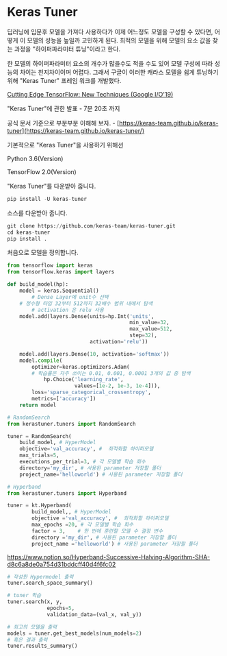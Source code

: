 # Keras Tuner

딥러닝에 입문후 모델을 가져다 사용하다가 이제 어느정도 모델을 구성할 수 있다면, 어떻게 이 모델의 성능을 높일까 고민하게 된다. 최적의 모델을 위해 모델의 요소 값을 찾는 과정을 "하이퍼파라미터 튜닝"이라고 한다. 

한 모델의 하이퍼파라미터 요소의 개수가 많을수도 적을 수도 있어 모델 구성에 따라 성능의 차이는 천지차이이며 어렵다. 그래서 구글이 이러한 캐라스 모델을 쉽게 튜닝하기 위해 "Keras Tuner" 프레임 워크를 개발했다. 

[Cutting Edge TensorFlow: New Techniques (Google I/O'19)](https://youtu.be/Un0JDL3i5Hg)

"Keras Tuner"에 관한 발표 - 7분 20초 까지

공식 문서 기준으로 부분부분 이해해 보자. - [https://keras-team.github.io/keras-tuner](https://keras-team.github.io/keras-tuner/)

기본적으로 "Keras Tuner"을 사용하기 위해선 

Python 3.6(Version)

TensorFlow 2.0(Version)

"Keras Tuner"를 다운받아 줍니다.

```python
pip install -U keras-tuner
```

소스를 다운받아 줍니다.

```python
git clone https://github.com/keras-team/keras-tuner.git
cd keras-tuner
pip install .
```

처음으로  모델을 정의합니다.

```python
from tensorflow import keras
from tensorflow.keras import layers

def build_model(hp):
    model = keras.Sequential()
		# Dense Layer에 unit수 선택
    # 정수형 타입 32부터 512까지 32배수 범위 내에서 탐색
		# activation 은 relu 사용
    model.add(layers.Dense(units=hp.Int('units',
                                        min_value=32,
                                        max_value=512,
                                        step=32),
                           activation='relu'))

    model.add(layers.Dense(10, activation='softmax'))
    model.compile(
        optimizer=keras.optimizers.Adam(
		# 학습률은 자주 쓰이는 0.01, 0.001, 0.0001 3개의 값 중 탐색
            hp.Choice('learning_rate',
                      values=[1e-2, 1e-3, 1e-4])),
        loss='sparse_categorical_crossentropy',
        metrics=['accuracy'])
    return model
```

```python
# RandomSearch
from kerastuner.tuners import RandomSearch

tuner = RandomSearch(
    build_model, # HyperModel
    objective='val_accuracy', #  최적화할 하이퍼모델
    max_trials=5, 
    executions_per_trial=3, # 각 모델별 학습 회수
    directory='my_dir', # 사용된 parameter 저장할 폴더
    project_name='helloworld') # 사용된 parameter 저장할 폴더
```

```python
# Hyperband
from kerastuner.tuners import Hyperband

tuner = kt.Hyperband(
		build_model,, # HyperModel
		objective ='val_accuracy', #  최적화할 하이퍼모델
		max_epochs =20, # 각 모델별 학습 회수
		factor = 3,    # 한 번에 훈련할 모델 수 결정 변수
		directory ='my_dir', # 사용된 parameter 저장할 폴더
		project_name ='helloworld') # 사용된 parameter 저장할 폴더
```
https://www.notion.so/Hyperband-Successive-Halving-Algorithm-SHA-d8c6a8de0a754d31bddcff40d4f6fc02

```python
# 작성한 Hypermodel 출력
tuner.search_space_summary()
```

```python
# tuner 학습
tuner.search(x, y,
             epochs=5,
             validation_data=(val_x, val_y))
```

```python
# 최고의 모델을 출력
models = tuner.get_best_models(num_models=2)
# 혹은 결과 출력
tuner.results_summary()
```

